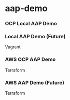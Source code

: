 # aap-demo
### OCP Local AAP Demo

### Local AAP Demo (Future)
Vagrant

### AWS OCP AAP Demo
Terraform

### AWS AAP Demo (Future)
Terraform

